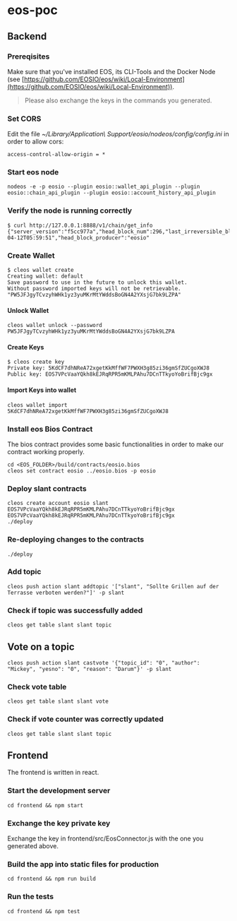 

# eos-poc

## Backend

### Prereqisites

Make sure that you've installed EOS, its CLI-Tools and the Docker Node (see [https://github.com/EOSIO/eos/wiki/Local-Environment](https://github.com/EOSIO/eos/wiki/Local-Environment)).

> Please also exchange the keys in the commands you generated.

### Set CORS

Edit the file _~/Library/Application\ Support/eosio/nodeos/config/config.ini_ in order to allow cors:

```
access-control-allow-origin = *
```

### Start eos node
```
nodeos -e -p eosio --plugin eosio::wallet_api_plugin --plugin eosio::chain_api_plugin --plugin eosio::account_history_api_plugin 
```

### Verify the node is running correctly
```
$ curl http://127.0.0.1:8888/v1/chain/get_info
{"server_version":"f5cc977a","head_block_num":296,"last_irreversible_block_num":295,"head_block_id":"000001280e55867acabbf1b9ff82a0b2dfe3e038ab4ea0580f06eeb4c226adeb","head_block_time":"2018-04-12T05:59:51","head_block_producer":"eosio"
```

### Create Wallet

```
$ cleos wallet create
Creating wallet: default
Save password to use in the future to unlock this wallet.
Without password imported keys will not be retrievable.
"PW5JFJgyTCvzyhWHk1yz3yuMKrMtYWddsBoGN4A2YXsjG7bk9LZPA"
```

#### Unlock Wallet
```
cleos wallet unlock --password PW5JFJgyTCvzyhWHk1yz3yuMKrMtYWddsBoGN4A2YXsjG7bk9LZPA
```

#### Create Keys

```
$ cleos create key
Private key: 5KdCF7dhNReA72xgetKkMffWF7PWXH3g85zi36gmSfZUCgoXWJ8
Public key: EOS7VPcVaaYQkh8kEJRqRPR5mKMLPAhu7DCnTTkyoYoBrifBjc9gx
```

#### Import Keys into wallet

```
cleos wallet import 5KdCF7dhNReA72xgetKkMffWF7PWXH3g85zi36gmSfZUCgoXWJ8
```

### Install eos Bios Contract

The bios contract provides some basic functionalities in order to make our contract working properly.

```
cd <EOS_FOLDER>/build/contracts/eosio.bios
cleos set contract eosio ../eosio.bios -p eosio
```

### Deploy slant contracts
```
cleos create account eosio slant EOS7VPcVaaYQkh8kEJRqRPR5mKMLPAhu7DCnTTkyoYoBrifBjc9gx EOS7VPcVaaYQkh8kEJRqRPR5mKMLPAhu7DCnTTkyoYoBrifBjc9gx
./deploy
```

### Re-deploying changes to the contracts
```
./deploy
```

### Add topic
```
cleos push action slant addtopic '["slant", "Sollte Grillen auf der Terrasse verboten werden?"]' -p slant
```

### Check if topic was successfully added
```
cleos get table slant slant topic
```

## Vote on a topic
```
cleos push action slant castvote '{"topic_id": "0", "author": "Mickey", "yesno": "0", "reason": "Darum"}' -p slant
```

### Check vote table
```
cleos get table slant slant vote
```

### Check if vote counter was correctly updated
```
cleos get table slant slant topic
```

## Frontend

The frontend is written in react.

### Start the development server

```
cd frontend && npm start
```

### Exchange the key private key

Exchange the key in frontend/src/EosConnector.js with the one you generated above.

### Build the app into static files for production

```
cd frontend && npm run build
```

### Run the tests

```
cd frontend && npm test
```
